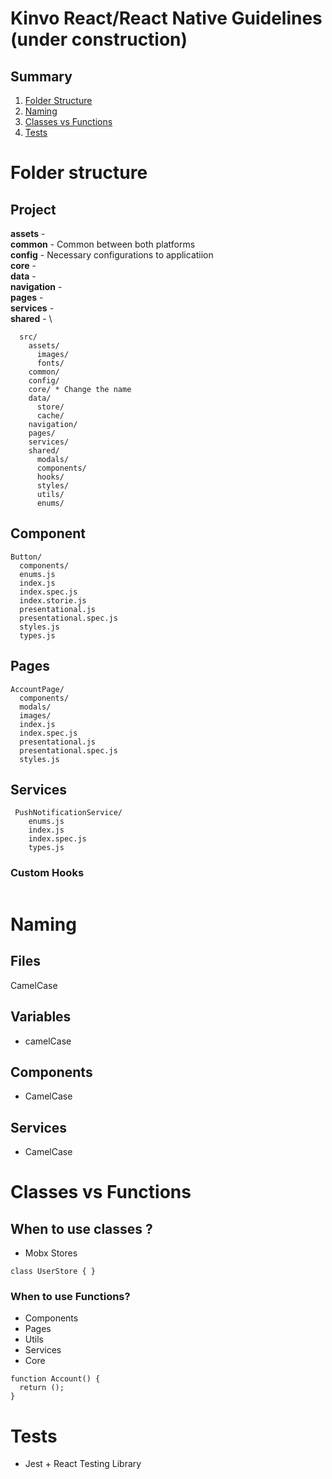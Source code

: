 # Kinvo React/React Native Guidelines (under construction)

## Summary
  1.  [Folder Structure](#)
  2.  [Naming](#)
  3.  [Classes vs Functions](#)
  4.  [Tests](#)

# Folder structure

## Project

**assets** - \
**common** - Common between both platforms\
**config** - Necessary configurations to applicatiion\
**core** - \
**data** - \
**navigation** - \
**pages** - \
**services** - \
**shared** - \

```
  src/
    assets/
      images/
      fonts/
    common/
    config/
    core/ * Change the name
    data/
      store/
      cache/
    navigation/
    pages/
    services/
    shared/
      modals/
      components/
      hooks/
      styles/
      utils/
      enums/

```

## Component

```
Button/
  components/
  enums.js
  index.js
  index.spec.js
  index.storie.js
  presentational.js
  presentational.spec.js
  styles.js
  types.js
```

## Pages

```
AccountPage/
  components/
  modals/
  images/
  index.js
  index.spec.js
  presentational.js
  presentational.spec.js
  styles.js
```

## Services

```
 PushNotificationService/
    enums.js
    index.js
    index.spec.js
    types.js
```

### Custom Hooks

```

```

# Naming

## Files

CamelCase

## Variables

- camelCase

## Components

- CamelCase

## Services

- CamelCase

# Classes vs Functions

## When to use classes ?

- Mobx Stores

```
class UserStore { }
```

### When to use Functions?

- Components
- Pages
- Utils
- Services
- Core

```
function Account() {
  return ();
}
```

# Tests

  - Jest + React Testing Library

